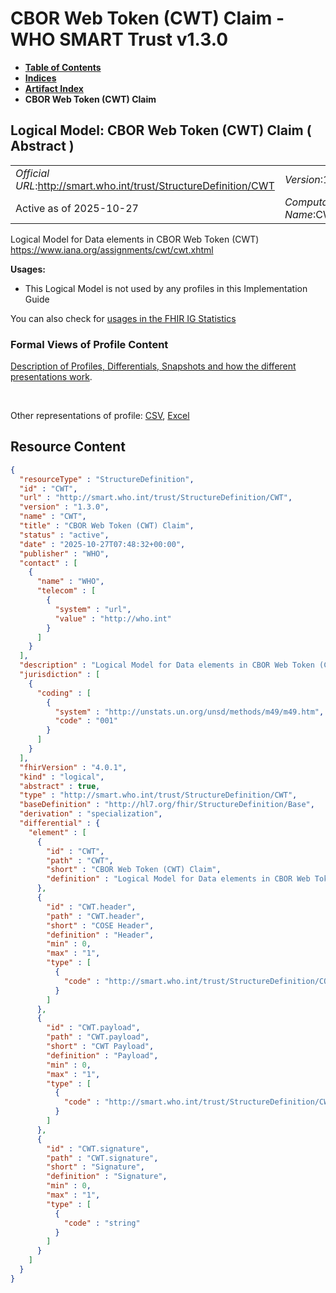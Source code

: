 # CBOR Web Token (CWT) Claim - WHO SMART Trust v1.3.0

* [**Table of Contents**](toc.md)
* [**Indices**](indices.md)
* [**Artifact Index**](artifacts.md)
* **CBOR Web Token (CWT) Claim**

## Logical Model: CBOR Web Token (CWT) Claim ( Abstract ) 

| | |
| :--- | :--- |
| *Official URL*:http://smart.who.int/trust/StructureDefinition/CWT | *Version*:1.3.0 |
| Active as of 2025-10-27 | *Computable Name*:CWT |

 
Logical Model for Data elements in CBOR Web Token (CWT) https://www.iana.org/assignments/cwt/cwt.xhtml 

**Usages:**

* This Logical Model is not used by any profiles in this Implementation Guide

You can also check for [usages in the FHIR IG Statistics](https://packages2.fhir.org/xig/smart.who.int.trust|current/StructureDefinition/CWT)

### Formal Views of Profile Content

 [Description of Profiles, Differentials, Snapshots and how the different presentations work](http://build.fhir.org/ig/FHIR/ig-guidance/readingIgs.html#structure-definitions). 

 

Other representations of profile: [CSV](StructureDefinition-CWT.csv), [Excel](StructureDefinition-CWT.xlsx) 



## Resource Content

```json
{
  "resourceType" : "StructureDefinition",
  "id" : "CWT",
  "url" : "http://smart.who.int/trust/StructureDefinition/CWT",
  "version" : "1.3.0",
  "name" : "CWT",
  "title" : "CBOR Web Token (CWT) Claim",
  "status" : "active",
  "date" : "2025-10-27T07:48:32+00:00",
  "publisher" : "WHO",
  "contact" : [
    {
      "name" : "WHO",
      "telecom" : [
        {
          "system" : "url",
          "value" : "http://who.int"
        }
      ]
    }
  ],
  "description" : "Logical Model for Data elements in CBOR Web Token (CWT) https://www.iana.org/assignments/cwt/cwt.xhtml",
  "jurisdiction" : [
    {
      "coding" : [
        {
          "system" : "http://unstats.un.org/unsd/methods/m49/m49.htm",
          "code" : "001"
        }
      ]
    }
  ],
  "fhirVersion" : "4.0.1",
  "kind" : "logical",
  "abstract" : true,
  "type" : "http://smart.who.int/trust/StructureDefinition/CWT",
  "baseDefinition" : "http://hl7.org/fhir/StructureDefinition/Base",
  "derivation" : "specialization",
  "differential" : {
    "element" : [
      {
        "id" : "CWT",
        "path" : "CWT",
        "short" : "CBOR Web Token (CWT) Claim",
        "definition" : "Logical Model for Data elements in CBOR Web Token (CWT) https://www.iana.org/assignments/cwt/cwt.xhtml"
      },
      {
        "id" : "CWT.header",
        "path" : "CWT.header",
        "short" : "COSE Header",
        "definition" : "Header",
        "min" : 0,
        "max" : "1",
        "type" : [
          {
            "code" : "http://smart.who.int/trust/StructureDefinition/COSEHeader"
          }
        ]
      },
      {
        "id" : "CWT.payload",
        "path" : "CWT.payload",
        "short" : "CWT Payload",
        "definition" : "Payload",
        "min" : 0,
        "max" : "1",
        "type" : [
          {
            "code" : "http://smart.who.int/trust/StructureDefinition/CWTPayload"
          }
        ]
      },
      {
        "id" : "CWT.signature",
        "path" : "CWT.signature",
        "short" : "Signature",
        "definition" : "Signature",
        "min" : 0,
        "max" : "1",
        "type" : [
          {
            "code" : "string"
          }
        ]
      }
    ]
  }
}

```
